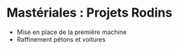 # Mastériales : Projets Rodins

* Mise en place de la première machine
* Raffinement pétons et voitures
